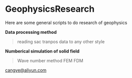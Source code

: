 # GeophysicsResearch
Here are some general scripts to do research of geophysics

**Data processing method**
>reading sac
>tranpos data to any other style
 
**Numberical simulation of solid field**
>Wave number method
>FEM
>FDM


cangye@aliyun.com
